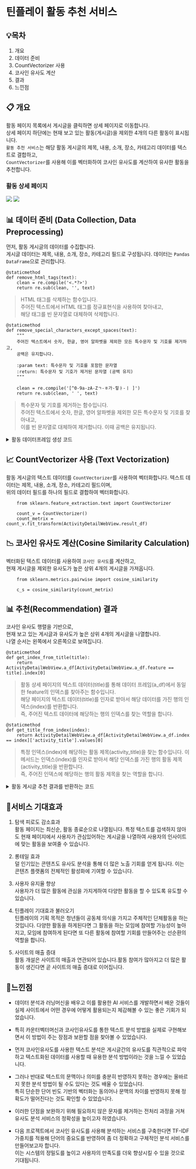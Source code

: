 # **틴플레이 활동 추천 서비스**

## **💡목차**

1. 개요
2. 데이터 준비
3. CountVectorizer 사용
4. 코사인 유사도 계산
5. 결과
6. 느낀점

## **📋 개요**

활동 페이지 목록에서 게시글을 클릭하면 상세 페이지로 이동합니다.  
상세 페이지 하단에는 현재 보고 있는 활동(게시글)을 제외한 4개의 다른 활동이 표시됩니다.  
`활동 추천 서비스`는 해당 활동 게시글의 제목, 내용, 소개, 장소, 카테고리 데이터를 텍스트로 결합하고,  
`CountVectorizer`를 사용해 이를 벡터화하여 코사인 유사도를 계산하여 유사한 활동을 추천합니다.

### **활동 상세 페이지**

<img src='./activity_detial_page1.png'>
<img src='./activity_detial_page2.png'>

<!-- <img src='./images/전체 화면.png'> -->

## **📊 데이터 준비 (Data Collection, Data Preprocessing)**

먼저, 활동 게시글의 데이터를 수집합니다.  
게시글 데이터는 제목, 내용, 소개, 장소, 카테고리 필드로 구성됩니다.
데이터는 `Pandas DataFrame`으로 관리합니다.

    @staticmethod
    def remove_html_tags(text):
        clean = re.compile('<.*?>')
        return re.sub(clean, '', text)

> HTML 태그를 삭제하는 함수입니다.  
> 주어진 텍스트에서 HTML 태그를 정규표현식을 사용하여 찾아내고,  
> 해당 태그를 빈 문자열로 대체하여 삭제합니다.

    @staticmethod
    def remove_special_characters_except_spaces(text):
        """
        주어진 텍스트에서 숫자, 한글, 영어 알파벳을 제외한 모든 특수문자 및 기호를 제거하고,
        공백은 유지합니다.

        :param text: 특수문자 및 기호를 포함한 문자열
        :return: 특수문자 및 기호가 제거된 문자열 (공백 유지)
        """

        clean = re.compile('[^0-9a-zA-Zㄱ-ㅎ가-힣ㅏ-ㅣ ]')
        return re.sub(clean, ' ', text)

> 특수문자 및 기호를 제거하는 함수입니다.  
> 주어진 텍스트에서 숫자, 한글, 영어 알파벳을 제외한 모든 특수문자 및 기호를 찾아내고,  
> 이를 빈 문자열로 대체하여 제거합니다. 이때 공백은 유지됩니다.

<details>
  <summary>활동 데이터프레임 생성 코드</summary>

        # 활동 테이블에서 필요한 필드를 가져옵니다.
        activities = Activity.enabled_objects.annotate(
                category_name=F('category__category_name')
        ).values(
                'activity_title',
                'activity_content',
                'activity_intro',
                'activity_address_location',
                'id',
                'category_name'
        )

        # activity_data 리스트에 필요한 필드 값을 추가합니다.
        activity_data = []
        for activity in activities:
                activity_data.append(
                (
                        activity['activity_title'],
                        activity['activity_content'],
                        activity['activity_intro'],
                        activity['activity_address_location'],
                        activity['category_name'],
                        activity['id']
                )
                )

        # a_df 에 데이터 프레임을 생성합니다.
        a_df = pd.DataFrame(activity_data, columns=['activity_title', 'activity_content', 'activity_intro', 'activity_address_location', 'category_name', 'id'])

        a_df.activity_content = a_df.activity_content.apply(remove_html_tags)

        a_df.activity_content = a_df.activity_content.apply(lambda x: x.replace("\"", ""))

        a_df['feature'] = a_df['activity_title'] + ' ' + a_df['activity_content'] + ' ' + a_df['activity_intro'] + ' ' + a_df['activity_address_location'] + ' ' + a_df['category_name']

        a_df.feature = a_df.feature.apply(remove_special_characters_except_spaces)

        result_df = a_df.feature

</details>

## **📈 CountVectorizer 사용 (Text Vectorization)**

활동 게시글의 텍스트 데이터를 `CountVectorizer`를 사용하여 벡터화합니다.
텍스트 데이터는 제목, 내용, 소개, 장소, 카테고리 필드이며,  
위의 데이터 필드를 하나의 필드로 결합하여 벡터화합니다.

        from sklearn.feature_extraction.text import CountVectorizer

        count_v = CountVectorizer()
        count_metrix = count_v.fit_transform(ActivityDetailWebView.result_df)

<!-- <details>
  <summary>CountVectorizer</summary>
        from sklearn.feature_extraction.text import CountVectorizer

        count_v = CountVectorizer()
        count_metrix = count_v.fit_transform(ActivityDetailWebView.result_df)

</details> -->

## **📉 코사인 유사도 계산(Cosine Similarity Calculation)**

벡터화된 텍스트 데이터를 사용하여 `코사인 유사도`를 계산하고,  
현재 게시글을 제외한 유사도가 높은 상위 4개의 게시글을 가져옵니다.

        from sklearn.metrics.pairwise import cosine_similarity

        c_s = cosine_similarity(count_metrix)

<!-- <details>
  <summary>코사인 유사도 계산하기</summary>

        from sklearn.metrics.pairwise import cosine_similarity

        c_s = cosine_similarity(count_metrix)

</details> -->

## **📊 추천(Recommendation) 결과**

코사인 유사도 행렬을 기반으로,  
현재 보고 있는 게시글과 유사도가 높은 상위 4개의 게시글을 나열합니다.  
나열 순서는 왼쪽에서 오른쪽으로 보여집니다.

    @staticmethod
    def get_index_from_title(title):
        return ActivityDetailWebView.a_df[ActivityDetailWebView.a_df.feature == title].index[0]

> 활동 상세 페이지의 텍스트 데이터(title)를 통해 데이터 프레임(a_df)에서 동일한 feature의 인덱스를 찾아주는 함수입니다.  
> 해당 페이지의 텍스트 데이터(title)를 인자로 받아서 해당 데이터를 가진 행의 인덱스(index)를 반환합니다.  
> 즉, 주어진 텍스트 데이터에 해당하는 행의 인덱스를 찾는 역할을 합니다.

    @staticmethod
    def get_title_from_index(index):
        return ActivityDetailWebView.a_df[ActivityDetailWebView.a_df.index == index]['activity_title'].values[0]

> 특정 인덱스(index)에 해당하는 활동 제목(activity_title)을 찾는 함수입니다.
> 이 메서드는 인덱스(index)를 인자로 받아서 해당 인덱스를 가진 행의 활동 제목(activity_title)을 반환합니다.  
> 즉, 주어진 인덱스에 해당하는 행의 활동 제목을 찾는 역할을 합니다.

<details>
  <summary>활동 게시글 추천 결과를 반환하는 코드</summary>
  
        # 특정 활동의 상세 정보를 가져옵니다.
        detail_title = activity.activity_title
        detail_content = activity.activity_content
        detail_intro = activity.activity_intro
        detail_category = category.category_name
        detail_address = activity.activity_address_location

        # HTML 태그를 제거하고 텍스트 데이터를 결합합니다.
        remove_result = (
        self.remove_html_tags(detail_title) + ' ' +
        self.remove_html_tags(detail_content) + ' ' +
        self.remove_html_tags(detail_intro) + ' ' +
        self.remove_html_tags(detail_address) + ' ' +
        self.remove_html_tags(detail_category)
        )

        # 특수 문자를 제거합니다.
        similar_title = self.remove_special_characters_except_spaces(remove_result)

        # 제목을 기반으로 인덱스를 가져옵니다.
        similar_index = self.get_index_from_title(similar_title)

        # 코사인 유사도를 계산하여 유사한 활동을 정렬합니다.
        similar_activity_result = sorted(list(enumerate(cosine_sim[similar_index])), key=lambda x: x[1], reverse=True)

        all_activities = []  # 모든 활동을 저장할 리스트

        # 유사한 상위 4개의 활동을 리스트에 추가합니다.
        for similar_activity in similar_activity_result[1:5]:
        similar_activity_list = self.get_title_from_index(similar_activity[0])
        activity_items = similar_activity_list.splitlines()
        all_activities.extend(activity_items)

        # 추천 활동 목록에 표시할 활동들을 가져옵니다. 이때 현재 보고 있는 활동은 제외합니다.
        recommended_activities = list(
        Activity.enabled_objects.filter(activity_title__in=all_activities).exclude(id=activity_id)[:4]
        )

        # 관련이 높은 순서대로 다시 정렬합니다.
        recommended_activities = sorted(recommended_activities, key=lambda x: all_activities.index(x.activity_title))

</details>

## **📌서비스 기대효과**

1. 탐색 피로도 감소효과  
   활동 페이지는 최신순, 활동 종료순으로 나열됩니다. 특정 텍스트를 검색하지 않아도 현재 페이지에서 사용자가 관심있어하는 게시글을 나열하여 사용자의 인사이트에 맞는 활동을 보여줄 수 있습니다.

2. 롱테일 효과  
   덜 인기있는 콘텐츠도 유사도 분석을 통해 더 많은 노출 기회를 얻게 됩니다. 이는 콘텐츠 플랫폼의 전체적인 활성화에 기여할 수 있습니다.

3. 사용자 유지율 향상  
   사용자가 더 많은 활동에 관심을 가지게하여 다양한 활동을 할 수 있도록 유도할 수 있습니다.

4. 틴플레이 기대효과 불러오기  
   틴플레이의 기획 목적은 청년들이 공동체 의식을 가지고 주체적인 단체활동을 하는 것입니다.
   다양한 활동을 하게된다면 그 활동을 하는 모임에 참여할 가능성이 높아지고, 모임에 참여하게 된다면 또 다른 활동에 참여할 기회를 만들어주는 선순환의 역할을 합니다.

5. 사이트의 매출 증대  
   활동 개설은 사이트의 매출과 연관되어 있습니다.활동 참여가 많아지고 더 많은 활동이 생긴다면 곧 사이트의 매출 증대로 이어집니다.

## **📌느낀점**

-   데이터 분석과 러닝머신을 배우고 이를 활용한 AI 서비스를 개발하면서 배운 것들이 실제 사이트에서 어떤 경우에 어떻게 활용되는지 체감해볼 수 있는 좋은 기회가 되었습니다.

-   특히 카운터벡터머신과 코사인유사도를 통한 텍스트 분석 방법을 실제로 구현해보면서 이 방법이 주는 장점과 보완할 점을 찾아볼 수 있었습니다.
-   먼저 코사인유사도를 사용한 텍스트 분석은 게시글간의 유사도를 직관적으로 파악하고 텍스트화된 데이터를 사용할 때 유용한 분석 방법이라는 것을 느낄 수 있었습니다.
-   그러나 반대로 텍스트의 문맥이나 의미를 충분히 반영하지 못하는 경우에는 올바르지 못한 분석 방법이 될 수도 있다는 것도 배울 수 있었습니다.  
    특히 단순한 단어 빈도 기반의 벡터화는 동의어나 문맥의 차이를 반영하지 못해 정확도가 떨어진다는 것도 확인할 수 있었습니다.
-   이러한 단점을 보완하기 위해 필요하지 않은 문자를 제거하는 전처리 과정을 거쳐 유사도 분석 서비스의 정확성을 높이고자 하였습니다.
-   다음 프로젝트에서 코사인 유사도를 사용해 분석하는 서비스를 구축한다면 TF-IDF가중치를 적용해 단어의 중요도를 반영하여 좀 더 정확하고 구체적인 분석 서비스를 만들어보고자 합니다.  
    이는 시스템의 정밀도를 높이고 사용자의 만족도를 더욱 향상시킬 수 있을 것으로 기대됩니다.

